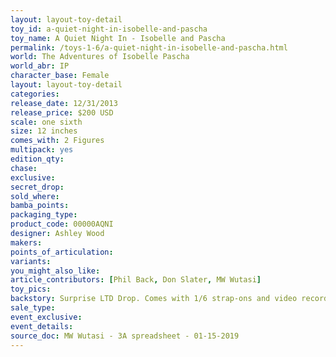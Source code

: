 ```yaml
---
layout: layout-toy-detail 
toy_id: a-quiet-night-in-isobelle-and-pascha
toy_name: A Quiet Night In - Isobelle and Pascha
permalink: /toys-1-6/a-quiet-night-in-isobelle-and-pascha.html
world: The Adventures of Isobelle Pascha
world_abr: IP
character_base: Female
layout: layout-toy-detail
categories: 
release_date: 12/31/2013
release_price: $200 USD
scale: one sixth
size: 12 inches
comes_with: 2 Figures
multipack: yes
edition_qty: 
chase: 
exclusive: 
secret_drop: 
sold_where: 
bamba_points: 
packaging_type: 
product_code: 00000AQNI
designer: Ashley Wood
makers: 
points_of_articulation: 
variants: 
you_might_also_like: 
article_contributors: [Phil Back, Don Slater, MW Wutasi]
toy_pics: 
backstory: Surprise LTD Drop. Comes with 1/6 strap-ons and video recorder. Blondes wearing white.
sale_type: 
event_exclusive: 
event_details: 
source_doc: MW Wutasi - 3A spreadsheet - 01-15-2019
---
```

